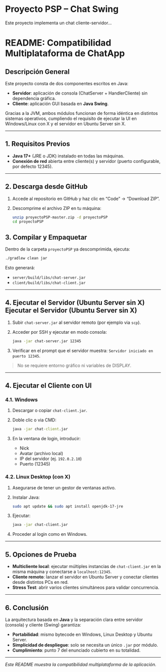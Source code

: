 ﻿# Proyecto PSP – Chat Swing
 
Este proyecto implementa un chat cliente-servidor...


# README: Compatibilidad Multiplataforma de ChatApp

## Descripción General

Este proyecto consta de dos componentes escritos en Java:

* **Servidor**: aplicación de consola (ChatServer + HandlerCliente) sin dependencia gráfica.
* **Cliente**: aplicación GUI basada en **Java Swing**.

Gracias a la JVM, ambos módulos funcionan de forma idéntica en distintos sistemas operativos, cumpliendo el requisito de ejecutar la UI en Windows/Linux con X y el servidor en Ubuntu Server sin X.

---

## 1. Requisitos Previos

* **Java 17+** (JRE o JDK) instalado en todas las máquinas.
* **Conexión de red** abierta entre cliente(s) y servidor (puerto configurable, por defecto 12345).

---

## 2. Descarga desde GitHub

1. Accede al repositorio en GitHub y haz clic en “Code” → “Download ZIP”.
2. Descomprime el archivo ZIP en tu máquina:

   ```bash
   unzip proyectoPSP-master.zip -d proyectoPSP
   cd proyectoPSP
   ```

## 3. Compilar y Empaquetar

Dentro de la carpeta `proyectoPSP` ya descomprimida, ejecuta:

```bash
./gradlew clean jar
```

Esto generará:

* `server/build/libs/chat-server.jar`
* `client/build/libs/chat-client.jar`

---

## 4. Ejecutar el Servidor (Ubuntu Server sin X) Ejecutar el Servidor (Ubuntu Server sin X)

1. Subir `chat-server.jar` al servidor remoto (por ejemplo via `scp`).
2. Acceder por SSH y ejecutar en modo consola:

   ```bash
   java -jar chat-server.jar 12345
   ```
3. Verificar en el prompt que el servidor muestra: `Servidor iniciado en puerto 12345`.

> No se requiere entorno gráfico ni variables de DISPLAY.

---

## 4. Ejecutar el Cliente con UI

### 4.1. Windows

1. Descargar o copiar `chat-client.jar`.
2. Doble clic o via CMD:

   ```bat
   java -jar chat-client.jar
   ```
3. En la ventana de login, introducir:

   * Nick
   * Avatar (archivo local)
   * IP del servidor (ej. `192.0.2.10`)
   * Puerto (12345)

### 4.2. Linux Desktop (con X)

1. Asegurarse de tener un gestor de ventanas activo.
2. Instalar Java:

   ```bash
   sudo apt update && sudo apt install openjdk-17-jre
   ```
3. Ejecutar:

   ```bash
   java -jar chat-client.jar
   ```
4. Proceder al login como en Windows.

---

## 5. Opciones de Prueba

* **Multicliente local**: ejecutar múltiples instancias de `chat-client.jar` en la misma máquina y conectarse a `localhost:12345`.
* **Cliente remoto**: lanzar el servidor en Ubuntu Server y conectar clientes desde distintos PCs en red.
* **Stress Test**: abrir varios clientes simultáneos para validar concurrencia.

---

## 6. Conclusión

La arquitectura basada en **Java** y la separación clara entre servidor (consola) y cliente (Swing) garantiza:

* **Portabilidad**: mismo bytecode en Windows, Linux Desktop y Ubuntu Server.
* **Simplicidad de despliegue**: solo se necesita un único `.jar` por módulo.
* **Cumplimiento**: punto 7 del enunciado cubierto en su totalidad.

---

*Este README muestra la compatibilidad multiplataforma de la aplicación.*

